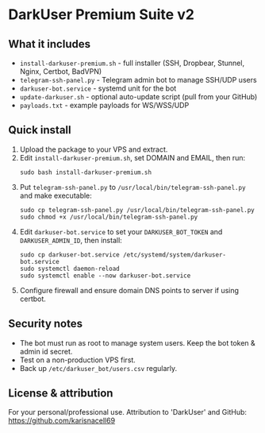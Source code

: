 # DarkUser Premium Suite v2

## What it includes
- `install-darkuser-premium.sh` - full installer (SSH, Dropbear, Stunnel, Nginx, Certbot, BadVPN)
- `telegram-ssh-panel.py` - Telegram admin bot to manage SSH/UDP users
- `darkuser-bot.service` - systemd unit for the bot
- `update-darkuser.sh` - optional auto-update script (pull from your GitHub)
- `payloads.txt` - example payloads for WS/WSS/UDP

## Quick install
1. Upload the package to your VPS and extract.
2. Edit `install-darkuser-premium.sh`, set DOMAIN and EMAIL, then run:
   ```
   sudo bash install-darkuser-premium.sh
   ```
3. Put `telegram-ssh-panel.py` to `/usr/local/bin/telegram-ssh-panel.py` and make executable:
   ```
   sudo cp telegram-ssh-panel.py /usr/local/bin/telegram-ssh-panel.py
   sudo chmod +x /usr/local/bin/telegram-ssh-panel.py
   ```
4. Edit `darkuser-bot.service` to set your `DARKUSER_BOT_TOKEN` and `DARKUSER_ADMIN_ID`, then install:
   ```
   sudo cp darkuser-bot.service /etc/systemd/system/darkuser-bot.service
   sudo systemctl daemon-reload
   sudo systemctl enable --now darkuser-bot.service
   ```
5. Configure firewall and ensure domain DNS points to server if using certbot.

## Security notes
- The bot must run as root to manage system users. Keep the bot token & admin id secret.
- Test on a non-production VPS first.
- Back up `/etc/darkuser_bot/users.csv` regularly.

## License & attribution
For your personal/professional use. Attribution to 'DarkUser' and GitHub: https://github.com/karisnacell69
